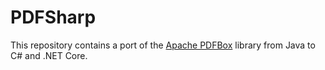 # PDFSharp

This repository contains a port of the [Apache PDFBox](http://pdfbox.apache.org/)
library from Java to C# and .NET Core.
